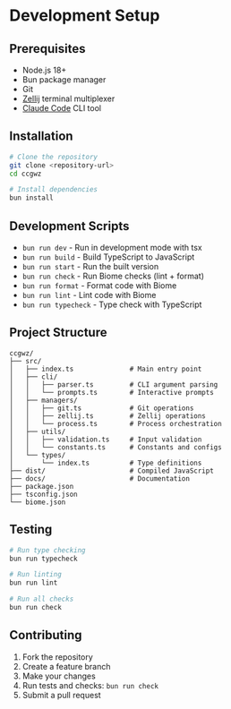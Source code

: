 # Development Setup

## Prerequisites

- Node.js 18+
- Bun package manager
- Git
- [Zellij](https://zellij.dev/) terminal multiplexer
- [Claude Code](https://claude.ai/code) CLI tool

## Installation

```bash
# Clone the repository
git clone <repository-url>
cd ccgwz

# Install dependencies
bun install
```

## Development Scripts

- `bun run dev` - Run in development mode with tsx
- `bun run build` - Build TypeScript to JavaScript
- `bun run start` - Run the built version
- `bun run check` - Run Biome checks (lint + format)
- `bun run format` - Format code with Biome
- `bun run lint` - Lint code with Biome
- `bun run typecheck` - Type check with TypeScript

## Project Structure

```
ccgwz/
├── src/
│   ├── index.ts              # Main entry point
│   ├── cli/
│   │   ├── parser.ts         # CLI argument parsing
│   │   └── prompts.ts        # Interactive prompts
│   ├── managers/
│   │   ├── git.ts            # Git operations
│   │   ├── zellij.ts         # Zellij operations
│   │   └── process.ts        # Process orchestration
│   ├── utils/
│   │   ├── validation.ts     # Input validation
│   │   └── constants.ts      # Constants and configs
│   └── types/
│       └── index.ts          # Type definitions
├── dist/                     # Compiled JavaScript
├── docs/                     # Documentation
├── package.json
├── tsconfig.json
└── biome.json
```

## Testing

```bash
# Run type checking
bun run typecheck

# Run linting
bun run lint

# Run all checks
bun run check
```

## Contributing

1. Fork the repository
2. Create a feature branch
3. Make your changes
4. Run tests and checks: `bun run check`
5. Submit a pull request